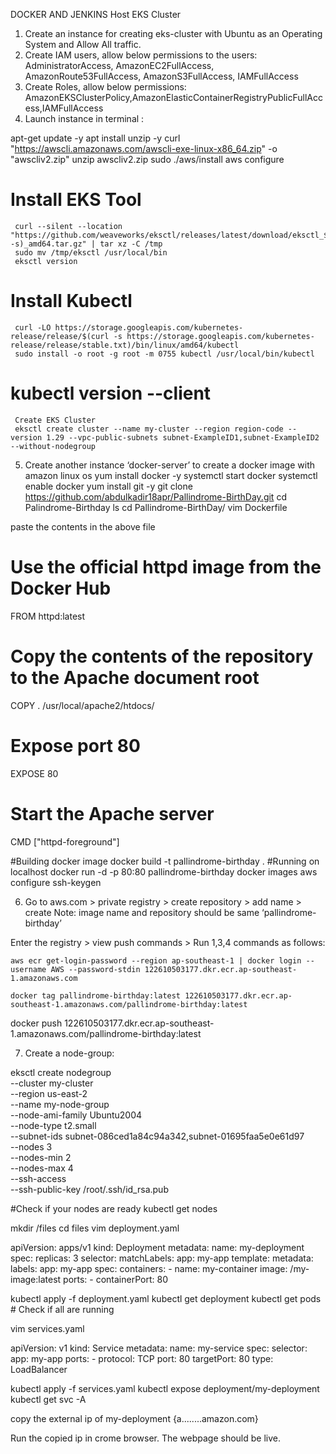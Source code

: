DOCKER AND JENKINS
Host EKS Cluster
1.	Create an instance for creating eks-cluster with Ubuntu as an Operating System and Allow All traffic. 
2.	Create IAM users, allow below permissions to the users:
   AdministratorAccess, AmazonEC2FullAccess, AmazonRoute53FullAccess, AmazonS3FullAccess, IAMFullAccess
3.	Create Roles, allow below permissions:
  AmazonEKSClusterPolicy,AmazonElasticContainerRegistryPublicFullAccess,IAMFullAccess
4.	Launch instance in terminal :
 
   apt-get update -y
   apt install unzip -y
	 curl "https://awscli.amazonaws.com/awscli-exe-linux-x86_64.zip" -o "awscliv2.zip"
	 unzip awscliv2.zip
	 sudo ./aws/install
	 aws configure
# Install EKS Tool
	 curl --silent --location "https://github.com/weaveworks/eksctl/releases/latest/download/eksctl_$(uname -s)_amd64.tar.gz" | tar xz -C /tmp
	 sudo mv /tmp/eksctl /usr/local/bin
	 eksctl version
# Install Kubectl
	 curl -LO https://storage.googleapis.com/kubernetes-release/release/$(curl -s https://storage.googleapis.com/kubernetes-release/release/stable.txt)/bin/linux/amd64/kubectl
	 sudo install -o root -g root -m 0755 kubectl /usr/local/bin/kubectl 
# kubectl version --client
	 Create EKS Cluster
	 eksctl create cluster --name my-cluster --region region-code --version 1.29 --vpc-public-subnets subnet-ExampleID1,subnet-ExampleID2 --without-nodegroup
 
5.	Create another instance ‘docker-server’ to create a docker image with amazon linux os 
	yum install docker -y
	systemctl start docker
	systemctl enable docker
	yum install git -y
	git clone https://github.com/abdulkadir18apr/Pallindrome-BirthDay.git
	cd Palindrome-Birthday
	ls
	cd Pallindrome-BirthDay/
	vim Dockerfile
 
paste the contents in the above file
 
# Use the official httpd image from the Docker Hub
FROM httpd:latest
# Copy the contents of the repository to the Apache document root
COPY . /usr/local/apache2/htdocs/
# Expose port 80
EXPOSE 80
# Start the Apache server
CMD ["httpd-foreground"]
 
#Building docker image
	docker build -t pallindrome-birthday .
#Running on localhost
	docker run -d -p 80:80 pallindrome-birthday
  docker images
	aws configure
	ssh-keygen
 
6.	Go to aws.com > private registry > create repository > add name > create
Note: image name and repository should be same ‘pallindrome-birthday’
 
Enter the registry > view push commands > Run 1,3,4 commands as follows:
 
	aws ecr get-login-password --region ap-southeast-1 | docker login --username AWS --password-stdin 122610503177.dkr.ecr.ap-southeast-1.amazonaws.com
 
	docker tag pallindrome-birthday:latest 122610503177.dkr.ecr.ap-southeast-1.amazonaws.com/pallindrome-birthday:latest
 
  docker push 122610503177.dkr.ecr.ap-southeast-1.amazonaws.com/pallindrome-birthday:latest
 
7.	Create a node-group:
 
eksctl create nodegroup \
  --cluster my-cluster \
  --region us-east-2 \
  --name my-node-group \
  --node-ami-family Ubuntu2004 \
  --node-type t2.small \
  --subnet-ids subnet-086ced1a84c94a342,subnet-01695faa5e0e61d97 \
  --nodes 3 \
  --nodes-min 2 \
  --nodes-max 4 \
  --ssh-access \
  --ssh-public-key /root/.ssh/id_rsa.pub
 
#Check if your nodes are ready
kubectl get nodes
 
mkdir /files
cd files
vim deployment.yaml
 
apiVersion: apps/v1
kind: Deployment
metadata:
  name: my-deployment
spec:
  replicas: 3
  selector:
    matchLabels:
      app: my-app
  template:
    metadata:
      labels:
        app: my-app
    spec:
      containers:
      - name: my-container
        image: <your-eks-repo-url>/my-image:latest
        ports:
        - containerPort: 80
 
kubectl apply -f deployment.yaml
kubectl get deployment
kubectl get pods # Check if all are running
 
vim services.yaml
 
apiVersion: v1
kind: Service
metadata:
  name: my-service
spec:
  selector:
    app: my-app
  ports:
    - protocol: TCP
      port: 80
      targetPort: 80
  type: LoadBalancer
 
kubectl apply -f services.yaml
kubectl expose deployment/my-deployment
kubectl get svc -A
 
copy the external ip of my-deployment {a........amazon.com}
 
Run the copied ip in crome browser.
The webpage should be live.
